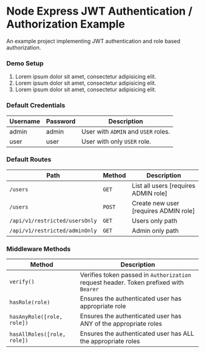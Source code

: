 # Node Express JWT Authentication / Authorization Example

An example project implementing JWT authentication and role based authorization.

### Demo Setup
1. Lorem ipsum dolor sit amet, consectetur adipisicing elit.
2. Lorem ipsum dolor sit amet, consectetur adipisicing elit.
3. Lorem ipsum dolor sit amet, consectetur adipisicing elit.


### Default Credentials

| Username | Password | Description |
| - | - | - |
| admin | admin | User with `ADMIN` and `USER` roles. |
| user | user | User with only `USER` role. |

### Default Routes

| Path | Method | Description |
| - | - | - |
| `/users` | `GET` | List all users [requires ADMIN role] |
| `/users` | `POST` | Create new user [requires ADMIN role] |
| `/api/v1/restricted/usersOnly` | `GET` | Users only path |
| `/api/v1/restricted/adminOnly` | `GET` | Admin only path |


### Middleware Methods

| Method | Description |
| - | - |
| `verify()` | Verifies token passed in `Authorization` request header.  Token prefixed with `Bearer` |
| `hasRole(role)` | Ensures the authenticated user has appropriate role |
| `hasAnyRole([role, role])` | Ensures the authenticated user has ANY of the appropriate roles |
| `hasAllRoles([role, role])` | Ensures the authenticated user has ALL the appropriate roles |
